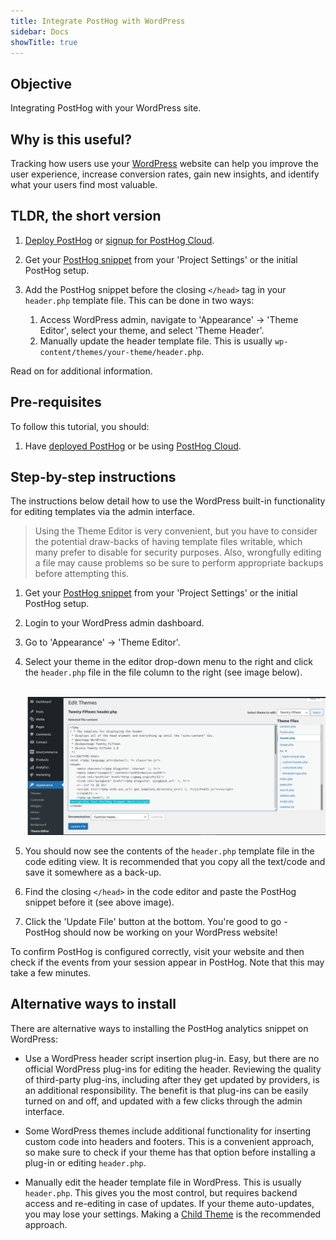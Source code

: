 ```yaml
---
title: Integrate PostHog with WordPress
sidebar: Docs
showTitle: true
---
```


## Objective

Integrating PostHog with your WordPress site.

## Why is this useful?

Tracking how users use your [WordPress](https://www.wordpress.org/) website can help you improve the user experience, increase conversion rates, gain new insights, and identify what your users find most valuable.

## TLDR, the short version

1. [Deploy PostHog](/docs/deployment) or [signup for PostHog Cloud](https://app.posthog.com/signup).

2. Get your [PostHog snippet](/docs/integrate/client/snippet-installation) from your 'Project Settings' or the initial PostHog setup.

3. Add the PostHog snippet before the closing `</head>` tag in your `header.php` template file. This can be done in two ways:
    1. Access WordPress admin, navigate to 'Appearance' -> 'Theme Editor', select your theme, and select 'Theme Header'.
    2. Manually update the header template file. This is usually `wp-content/themes/your-theme/header.php`.

Read on for additional information.

## Pre-requisites

To follow this tutorial, you should:

1. Have [deployed PostHog](/docs/deployment) or be using [PostHog Cloud](https://app.posthog.com/signup).

## Step-by-step instructions

The instructions below detail how to use the WordPress built-in functionality for editing templates via the admin interface.

> Using the Theme Editor is very convenient, but you have to consider the potential draw-backs of having template files writable, which many prefer to disable for security purposes. Also, wrongfully editing a file may cause problems so be sure to perform appropriate backups before attempting this.

1. Get your [PostHog snippet](/docs/integrate/client/snippet-installation) from your 'Project Settings' or the initial PostHog setup.
2. Login to your WordPress admin dashboard.
3. Go to 'Appearance' -> 'Theme Editor'.
4. Select your theme in the editor drop-down menu to the right and click the `header.php` file in the file column to the right (see image below).

    <br />![Wordpress Theme Editor](../../../images/tutorials/wordpress/wordpress-header-edit.png)<br />
5. You should now see the contents of the `header.php` template file in the code editing view. It is recommended that you copy all the text/code and save it somewhere as a back-up.
6. Find the closing `</head>` in the code editor and paste the PostHog snippet before it (see above image).
7. Click the 'Update File' button at the bottom. You're good to go - PostHog should now be working on your WordPress website!

To confirm PostHog is configured correctly, visit your website and then check if the events from your session appear in PostHog. Note that this may take a few minutes.

## Alternative ways to install

There are alternative ways to installing the PostHog analytics snippet on WordPress:

* Use a WordPress header script insertion plug-in. Easy, but there are no official WordPress plug-ins for editing the header. Reviewing the quality of third-party plug-ins, including after they get updated by providers, is an additional responsibility. The benefit is that plug-ins can be easily turned on and off, and updated with a few clicks through the admin interface. 

* Some WordPress themes include additional functionality for inserting custom code into headers and footers. This is a convenient approach, so make sure to check if your theme has that option before installing a plug-in or editing `header.php`.

* Manually edit the header template file in WordPress. This is usually `header.php`. This gives you the most control, but requires backend access and re-editing in case of updates. If your theme auto-updates, you may lose your settings. Making a [Child Theme](https://developer.wordpress.org/themes/advanced-topics/child-themes/) is the recommended approach.